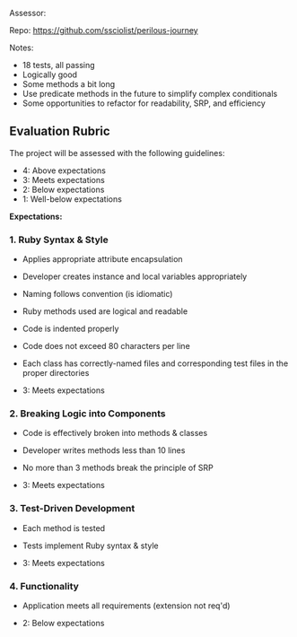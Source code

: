 Assessor:

Repo: https://github.com/ssciolist/perilous-journey

Notes:
* 18 tests, all passing
* Logically good
* Some methods a bit long
* Use predicate methods in the future to simplify complex conditionals
* Some opportunities to refactor for readability, SRP, and efficiency


## Evaluation Rubric

The project will be assessed with the following guidelines:

* 4: Above expectations
* 3: Meets expectations
* 2: Below expectations
* 1: Well-below expectations

**Expectations:**

### 1. Ruby Syntax & Style

* Applies appropriate attribute encapsulation  
* Developer creates instance and local variables appropriately
* Naming follows convention (is idiomatic)
* Ruby methods used are logical and readable
* Code is indented properly
* Code does not exceed 80 characters per line
* Each class has correctly-named files and corresponding test files in the proper directories


* 3: Meets expectations

### 2. Breaking Logic into Components

* Code is effectively broken into methods & classes
* Developer writes methods less than 10 lines
* No more than 3 methods break the principle of SRP


* 3: Meets expectations

### 3. Test-Driven Development

* Each method is tested  
* Tests implement Ruby syntax & style   


* 3: Meets expectations

### 4. Functionality

* Application meets all requirements (extension not req'd)
 
* 2: Below expectations
